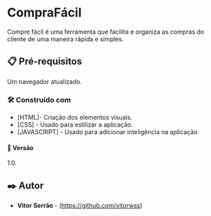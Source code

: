 # CompraFácil

Compre fácil é uma ferramenta que facilita e organiza as compras do cliente de uma maneira rápida e simples.

## 📋 Pré-requisitos

Um navegador atualizado.

### 🛠️ Construído com

- [HTML]- Criação dos elementos visuais.
- [CSS] - Usado para estilizar a aplicação.
- [JAVASCRIPT] - Usado para adicionar inteligência na aplicação.

#### 📌 Versão

1.0.

## ✒️ Autor

- **Vitor Serrão** - (https://github.com/vitorwss)
